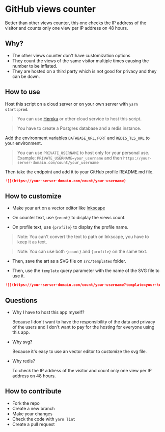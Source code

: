 # GitHub views counter

Better than other views counter, this one checks the IP address of the visitor and counts only one view per IP address on 48 hours.

## Why?

- The other views counter don't have customization options.
- They count the views of the same visitor multiple times causing the number to be inflated.
- They are hosted on a third party which is not good for privacy and they can be down.

## How to use

Host this script on a cloud server or on your own server with `yarn start:prod`.

> You can use [Heroku](https://heroku.com) or other cloud service to host this script.

> You have to create a Postgres database and a redis instance.

Add the environment variables `DATABASE_URL`, `PORT` and `REDIS_TLS_URL` to your environment.

> You can use `PRIVATE_USERNAME` to host only for your personal use.
> Example: `PRIVATE_USERNAME=your_username` and then `https://your-server-domain.com/count/your_username`

Then take the endpoint and add it to your GitHub profile README.md file.

```md
![](https://your-server-domain.com/count/your-username)
```

## How to customize

- Make your art on a vector editor like [Inkscape](https://inkscape.org/)

- On counter text, use `{count}` to display the views count.

- On profile text, use `{profile}` to display the profile name.

> Note: You can't convert the text to path on Inkscape, you have to keep it as text.

> Note: You can use both `{count}` and `{profile}` on the same text.

- Then, save the art as a SVG file on `src/templates` folder.

- Then, use the `template` query parameter with the name of the SVG file to use it.

```md
![](https://your-server-domain.com/count/your-username?template=your-template.svg)
```

## Questions

- Why I have to host this app myself?

  Because I don't want to have the responsibility of the data and privacy of the users and I don't want to pay for the hosting for everyone using this app.

- Why svg?

  Because it's easy to use an vector editor to customize the svg file.

- Why redis?

  To check the IP address of the visitor and count only one view per IP address on 48 hours.

## How to contribute

- Fork the repo
- Create a new branch
- Make your changes
- Check the code with `yarn lint`
- Create a pull request
